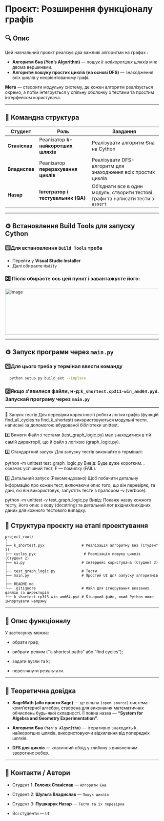 # Проєкт: Розширення функціоналу графів 

## 🔍 Опис
Цей навчальний проєкт реалізує два важливі алгоритми на графах :

- **Алгоритм Єна (Yen’s Algorithm)** — пошук *k найкоротших шляхів* між двома вершинами.
- **Алгоритм пошуку простих циклів (на основі DFS)** — знаходження всіх циклів у неорієнтованому графі.

**Мета** — створити модульну систему, де кожен алгоритм реалізується окремо, а потім інтегрується у спільну оболонку з тестами та простим інтерфейсом користувача.

---

## 👥 Командна структура

| Студент | Роль | Завдання                                                                         |
|----------|------|----------------------------------------------------------------------------------|
| **Станіслав** | Реалізатор **k-найкоротших шляхів** | Реалізувати алгоритм Єна на Cython                                               |
| **Владислав** | Реалізатор **перерахування циклів** | Реалізувати DFS-алгоритм для знаходження всіх простих циклів                     |
| **Назар** | **Інтегратор і тестувальник (QA)** | Об’єднати все в один модуль, створити тестові графи та написати тести з `assert` |

---

## ⚙️ Встановлення Build Tools для запуску Cython

### 1️⃣Для встановлення `Build Tools` треба 
- Перейти у **Visual Studio Installer** 
- Далі обираєте `Modify`

### 2️⃣ Після обираєте ось цей пункт і завантажуєте його:
<img width="524" height="150" alt="image" src="https://github.com/user-attachments/assets/67fd7224-2cbc-4d49-870a-a00241b4bd4e" />

---

## ⚙️ Запуск програми через `main.py`

### 1️⃣Для цього треба у термінал ввести команду
```bash
  python setup.py build_ext --inplace
```

### 2️⃣Якщо з'явилися файли, н-д:`k_shortest.cp311-win_amd64.pyd`. Запускай програму через `main.py`

---
🧪 Запуск тестів
Для перевірки коректності роботи логіки графів (функцій find_all_cycles та find_k_shortest) використовуються модульні тести, написані за допомогою вбудованої бібліотеки unittest.


1️⃣ Вимоги
Файл з тестами (test_graph_logic.py) має знаходитися в тій самій директорії, що й файл з логікою (graph_logic.py).


2️⃣ Стандартний запуск
Для запуску тестів виконайте в терміналі:

python -m unittest test_graph_logic.py
Вивід: Буде дуже коротким. . означає успішний тест, F — помилку (FAIL).


3️⃣ Детальний запуск (Рекомендовано)
Щоб побачити детальну інформацію про кожен тест, включаючи опис того, що він перевіряє, та дані, які він використовує, запустіть тести з прапором -v (verbose):

python -m unittest -v test_graph_logic.py
Вивід: Покаже назву кожного тесту, його опис з коду (docstring) та детальний лог вхідних/вихідних даних для кожного тестового випадку.

## 🧱 Структура проєкту на етапі проектування
```
project_root/
│
├── k_shortest.pyx                 # Реалізація алгоритму Єна (Студент 1)
├── cycles.pyx                      # Реалізація пошуку циклів (Студент 2)
├── ui.py                          # Інтерфейс користувача (Студент 3)
│
├── test_graph_logic.py            # Тести
├── main.py                        # Простий UI для запуску алгоритмів
│
├── README.md                     
└── .gitignore                     # Файл для ігнорування вказаних файлів та директорій
└── k_shortest.cp313-win_amd64.pyd # Бінарний файл, який Python може імпортувати напряму
```

---

## 🧩 Опис функціоналу

У застосунку можна:

- обрати граф;

- вибрати режим (“k-shortest paths” або “find cycles”);

- задати вузли та k;

- переглянути результати.

---

## 🧠 Теоретична довідка
- **SageMath (або просто Sage)** — це вільна `(open source)` система комп’ютерної алгебри, створена для виконання математичних обчислень будь-якої складності.
Її повна назва — **“System for Algebra and Geometry Experimentation”**.

- **Алгоритм Єна `(Yen's Algorithm)`** — ітеративно знаходить k найкоротших шляхів, використовуючи відхилення від попередніх шляхів.

- **DFS для циклів** — класичний обхід у глибину з виявленням зворотних ребер.

---

## 💬 Контакти / Автори

- Студент 1: **Голоюх Станіслав** — `Алгоритм Єна`

- Студент 2: **Шульга Владислав** — `Пошук циклів`

- Студент 3: **Пушкарук Назар** — `Тести та їх перевірка`

- Всі студенти — `UI` 
